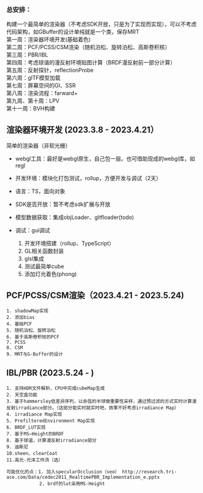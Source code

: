 
### 总安排：
构建一个最简单的渲染器（不考虑SDK开放，只是为了实现而实现），可以不考虑代码架构，如GBuffer的设计单纯就是一个类，保存MRT  
第一周：渲染器环境开发(基础着色)  
第二周：PCF/PCSS/CSM渲染（随机泊松、旋转泊松、高斯卷积核）  
第三周：PBR/IBL  
第四周：考虑球谐的漫反射环境贴图计算（BRDF漫反射前一部分计算）  
第五周：反射探针，reflectionProbe  
第六周：glTF模型加载  
第七周：屏幕空间的GI、SSR  
第八周：渲染流程：farward+  
第九周、第十周：LPV  
第十一周：BVH构建  


## 渲染器环境开发 (2023.3.8 - 2023.4.21）

简单的渲染器（非软光栅）
- webgl工具：最好是webgl原生，自己包一层。也可借助现成的webgl库，如regl
- 开发环境：模块化打包测试，rollup，方便开发与调试（2天）
- 语言：TS，面向对象
- SDK是否开放：暂不考虑sdk扩展与开放
- 模型数据获取：集成objLoader、gltfloader(todo)
- 调试：gui调试

    1. 开发环境搭建（rollup、TypeScript）
    2. GL相关函数封装
    3. glsl集成
    4. 测试最简单cube
    5. 添加灯光着色(phong)

## PCF/PCSS/CSM渲染（2023.4.21 - 2023.5.24)

    1. shadowMap实现
    2. 添加bias
    4. 基础PCF
    5. 随机泊松、旋转泊松
    6. 基于高斯卷积核的PCF
    7. PCSS
    8. CSM
    9. MRT与G-Buffer的设计


## IBL/PBR (2023.5.24 - )

    1. 支持HDR文件解析，CPU中完成cubeMap生成
    2. 天空盒功能
    3. 基于hammersley低差异序列，以余弦的半球做重要性采样，通过预过滤的方式实时计算漫反射irradiance部分。（这部分能实时就实时吧，效果不好考虑irradiance Map）
    4. irradiance Map实现
    5. PrefilteredEnvironment Map实现
    6. BRDF_LUT实现
    7. 基于MS—Height的BRDF
    8. 基于球谐，计算漫反射irradiance部分
    9. 迪斯尼
    10.sheen、clearCoat
    11.高光-光泽工作流（选）

    可能优化的点：1. 加入specularOcclusion（seo） http://research.tri-ace.com/Data/cedec2011_RealtimePBR_Implementation_e.pptx
                2. brdf的lut采用MS-Height